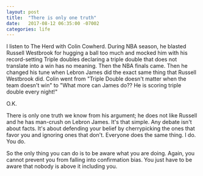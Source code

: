 ```yaml
---
layout: post
title:  "There is only one truth"
date:   2017-08-12 06:35:00 -07002
categories: life
---
```


I listen to The Herd with Colin Cowherd. During NBA season, he blasted Russell Westbrook for hugging a ball too much and mocked him with his record-setting Triple doubles declaring a triple double that does not translate into a win has no meaning. Then the NBA finals came. Then he changed his tune when Lebron James did the exact same thing that Russell Westbrook did. Colin went from "Triple Double doesn't matter when the team doesn't win" to "What more can James do?? He is scoring triple double every night!" 

O.K. 

There is only one truth we know from his argument; he does not like Russell and he has man-crush on Lebron James. It's that simple. Any debate isn't about facts. It's about defending your belief by cherrypicking the ones that favor you and ignoring ones that don't. Everyone does the same thing. I do. You do. 

So the only thing you can do is to be aware what you are doing. Again, you cannot prevent you from falling into confirmation bias. You just have to be aware that nobody is above it including you.